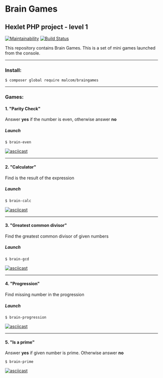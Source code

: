 # Brain Games
## Hexlet PHP project - level 1
[![Maintainability](https://api.codeclimate.com/v1/badges/4478c30868d4ec41bed6/maintainability)](https://codeclimate.com/github/Malcom1986/php-project-lvl1/maintainability)   [![Build Status](https://travis-ci.org/Malcom1986/php-project-lvl1.svg?branch=master)](https://travis-ci.org/Malcom1986/php-project-lvl1)

This repository contains Brain Games. This is a set of mini games launched from the console.

____
### Install:
`$ composer global require malcom/braingames`
____

### Games:

#### 1. "Parity Check"
Answer **yes** if the number is even, otherwise answer **no**
##### Launch
 `$ brain-even`

[![asciicast](https://asciinema.org/a/hCk2vwJ29ORhAj8vdSfMo0EYh.svg)](https://asciinema.org/a/hCk2vwJ29ORhAj8vdSfMo0EYh)

----

#### 2. "Calculator"
Find is the result of the expression
##### Launch
`$ brain-calc`

[![asciicast](https://asciinema.org/a/Qtff2eaK0aQkKiSiQhYBcyaIm.svg)](https://asciinema.org/a/Qtff2eaK0aQkKiSiQhYBcyaIm)

----

#### 3. "Greatest common divisor"
Find the greatest common divisor of given numbers
##### Launch
`$ brain-gcd`

[![asciicast](https://asciinema.org/a/SvwkCECAqDkqPO3HilnfiRj5O.svg)](https://asciinema.org/a/SvwkCECAqDkqPO3HilnfiRj5O)

----

#### 4. "Progression"
Find missing number in the progression
##### Launch
`$ brain-progression`

[![asciicast](https://asciinema.org/a/FNpOGRhMLwRTUBXRGkTWnWhTF.svg)](https://asciinema.org/a/FNpOGRhMLwRTUBXRGkTWnWhTF)

----

#### 5. "Is a prime"
Answer **yes** if given number is prime. Otherwise answer **no**

`$ brain-prime`

[![asciicast](https://asciinema.org/a/fdI3exA0JXDvZczqYORizdzeX.svg)](https://asciinema.org/a/fdI3exA0JXDvZczqYORizdzeX)
